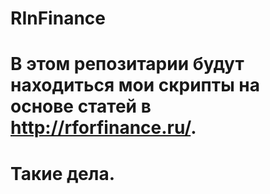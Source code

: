 # RInFinance
# В этом репозитарии будут находиться мои скрипты на основе статей в http://rforfinance.ru/.
# Такие дела.
